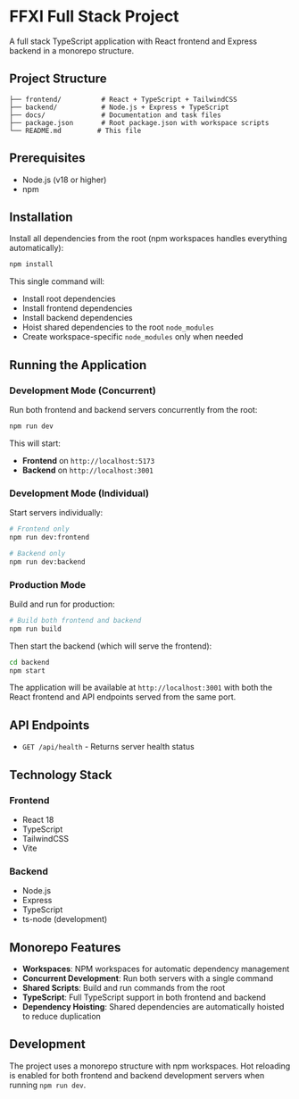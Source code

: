 # FFXI Full Stack Project

A full stack TypeScript application with React frontend and Express backend in a monorepo structure.

## Project Structure

```
├── frontend/          # React + TypeScript + TailwindCSS
├── backend/           # Node.js + Express + TypeScript
├── docs/              # Documentation and task files
├── package.json       # Root package.json with workspace scripts
└── README.md         # This file
```

## Prerequisites

- Node.js (v18 or higher)
- npm

## Installation

Install all dependencies from the root (npm workspaces handles everything automatically):

```bash
npm install
```

This single command will:

- Install root dependencies
- Install frontend dependencies
- Install backend dependencies
- Hoist shared dependencies to the root `node_modules`
- Create workspace-specific `node_modules` only when needed

## Running the Application

### Development Mode (Concurrent)

Run both frontend and backend servers concurrently from the root:

```bash
npm run dev
```

This will start:

- **Frontend** on `http://localhost:5173`
- **Backend** on `http://localhost:3001`

### Development Mode (Individual)

Start servers individually:

```bash
# Frontend only
npm run dev:frontend

# Backend only
npm run dev:backend
```

### Production Mode

Build and run for production:

```bash
# Build both frontend and backend
npm run build
```

Then start the backend (which will serve the frontend):

```bash
cd backend
npm start
```

The application will be available at `http://localhost:3001` with both the React frontend and API endpoints served from the same port.

## API Endpoints

- `GET /api/health` - Returns server health status

## Technology Stack

### Frontend

- React 18
- TypeScript
- TailwindCSS
- Vite

### Backend

- Node.js
- Express
- TypeScript
- ts-node (development)

## Monorepo Features

- **Workspaces**: NPM workspaces for automatic dependency management
- **Concurrent Development**: Run both servers with a single command
- **Shared Scripts**: Build and run commands from the root
- **TypeScript**: Full TypeScript support in both frontend and backend
- **Dependency Hoisting**: Shared dependencies are automatically hoisted to reduce duplication

## Development

The project uses a monorepo structure with npm workspaces. Hot reloading is enabled for both frontend and backend development servers when running `npm run dev`.
